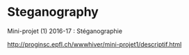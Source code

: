 # Steganography #

Mini-projet (1) 2016-17 : Stéganographie

http://proginsc.epfl.ch/wwwhiver/mini-projet1/descriptif.html